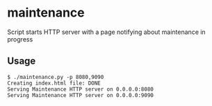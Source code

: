 # maintenance
Script starts HTTP server with a page notifying about maintenance in progress

## Usage
```
$ ./maintenance.py -p 8080,9090
Creating index.html file: DONE
Serving Maintenance HTTP server on 0.0.0.0:8080
Serving Maintenance HTTP server on 0.0.0.0:9090
```

